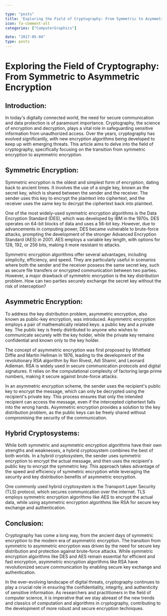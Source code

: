 ```yaml
---

type: "posts"
title: 'Exploring the Field of Cryptography: From Symmetric to Asymmetric Encryption'
icon: fa-comment-alt
categories: ["ComputerGraphics"]

date: "2017-05-04"
type: posts
---
```





# Exploring the Field of Cryptography: From Symmetric to Asymmetric Encryption

## Introduction:

In today's digitally connected world, the need for secure communication and data protection is of paramount importance. Cryptography, the science of encryption and decryption, plays a vital role in safeguarding sensitive information from unauthorized access. Over the years, cryptography has evolved significantly, with new encryption algorithms being developed to keep up with emerging threats. This article aims to delve into the field of cryptography, specifically focusing on the transition from symmetric encryption to asymmetric encryption.

## Symmetric Encryption:

Symmetric encryption is the oldest and simplest form of encryption, dating back to ancient times. It involves the use of a single key, known as the secret key, which is shared between the sender and the receiver. The sender uses this key to encrypt the plaintext into ciphertext, and the receiver uses the same key to decrypt the ciphertext back into plaintext.

One of the most widely-used symmetric encryption algorithms is the Data Encryption Standard (DES), which was developed by IBM in the 1970s. DES operates on 64-bit blocks of data and uses a 56-bit key. However, due to advancements in computing power, DES became vulnerable to brute-force attacks, prompting the development of the stronger Advanced Encryption Standard (AES) in 2001. AES employs a variable key length, with options for 128, 192, or 256 bits, making it more resistant to attacks.

Symmetric encryption algorithms offer several advantages, including simplicity, efficiency, and speed. They are particularly useful in scenarios where both the sender and the receiver possess the same secret key, such as secure file transfers or encrypted communication between two parties. However, a major drawback of symmetric encryption is the key distribution problem. How can two parties securely exchange the secret key without the risk of interception?

## Asymmetric Encryption:

To address the key distribution problem, asymmetric encryption, also known as public-key encryption, was introduced. Asymmetric encryption employs a pair of mathematically related keys: a public key and a private key. The public key is freely distributed to anyone who wishes to communicate securely with the key holder, while the private key remains confidential and known only to the key holder.

The concept of asymmetric encryption was first proposed by Whitfield Diffie and Martin Hellman in 1976, leading to the development of the revolutionary RSA algorithm by Ron Rivest, Adi Shamir, and Leonard Adleman. RSA is widely used in secure communication protocols and digital signatures. It relies on the computational complexity of factoring large prime numbers, making it secure against brute-force attacks.

In an asymmetric encryption scheme, the sender uses the recipient's public key to encrypt the message, which can only be decrypted using the recipient's private key. This process ensures that only the intended recipient can access the message, even if the intercepted ciphertext falls into the wrong hands. Asymmetric encryption provides a solution to the key distribution problem, as the public keys can be freely shared without compromising the security of the communication.

## Hybrid Cryptosystems:

While both symmetric and asymmetric encryption algorithms have their own strengths and weaknesses, a hybrid cryptosystem combines the best of both worlds. In a hybrid cryptosystem, the sender uses symmetric encryption to encrypt the actual message, and then uses the recipient's public key to encrypt the symmetric key. This approach takes advantage of the speed and efficiency of symmetric encryption while leveraging the security and key distribution benefits of asymmetric encryption.

One commonly used hybrid cryptosystem is the Transport Layer Security (TLS) protocol, which secures communication over the internet. TLS employs symmetric encryption algorithms like AES to encrypt the actual data, while using asymmetric encryption algorithms like RSA for secure key exchange and authentication.

## Conclusion:

Cryptography has come a long way, from the ancient days of symmetric encryption to the modern era of asymmetric encryption. The transition from symmetric to asymmetric encryption was driven by the need for secure key distribution and protection against brute-force attacks. While symmetric encryption algorithms like DES and AES remain essential for efficient and fast encryption, asymmetric encryption algorithms like RSA have revolutionized secure communication by enabling secure key exchange and authentication.

In the ever-evolving landscape of digital threats, cryptography continues to play a crucial role in ensuring the confidentiality, integrity, and authenticity of sensitive information. As researchers and practitioners in the field of computer science, it is imperative that we stay abreast of the new trends and classics of computation and algorithms in cryptography, contributing to the development of more robust and secure encryption techniques.